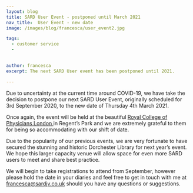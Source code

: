 ```yaml
---
layout: blog
title: SARD User Event - postponed until March 2021
nav_title:  User Event - new date
image: /images/blog/francesca/user_event2.jpg

tags:
  - customer service
  - 
 

author: francesca
excerpt: The next SARD User event has been postponed until 2021.

---
```


Due to uncertainty at the current time around COVID-19, we have take the decision to postpone our next SARD User Event, originally scheduled for 3rd September 2020, to the new date of Thursday 4th March 2021.

Once again, the event will be held at the beautiful <a href="https://www.rcplondon.ac.uk/"> Royal College of Physicians London </a> in Regent’s Park and we are extremely grateful to them for being so accommodating with our shift of date. 

Due to the popularity of our previous events, we are very fortunate to have secured the stunning and historic Dorchester Library for next year’s event. We hope this larger capacity venue will allow space for even more SARD users to meet and share best practice.

We will begin to take registrations to attend from September, however please hold the date in your diaries and feel free to get in touch with me at <a href="mailto:francesca@sardjv.co.uk">francesca@sardjv.co.uk</a> should you have any questions or suggestions.